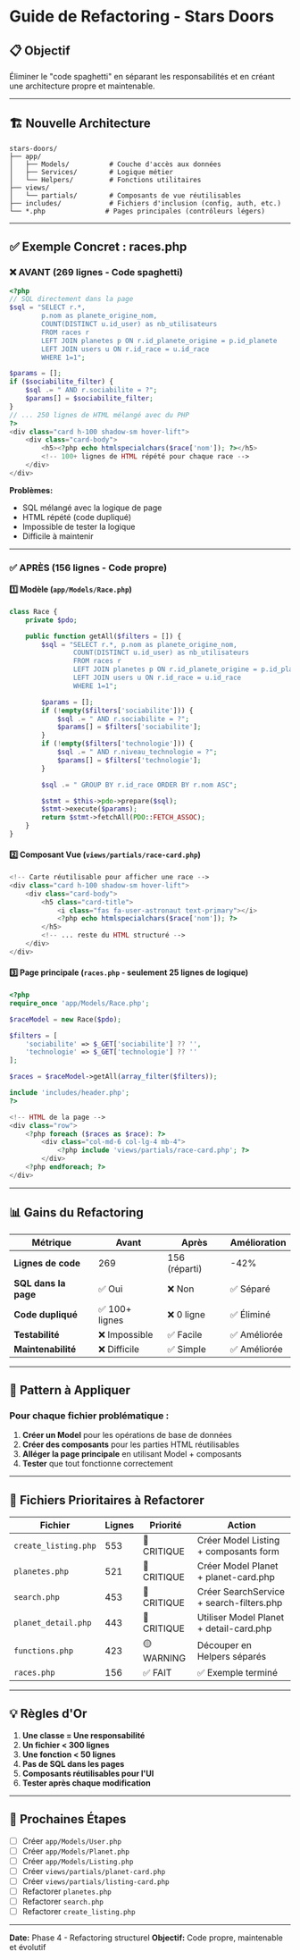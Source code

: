 # Guide de Refactoring - Stars Doors

## 📋 Objectif
Éliminer le "code spaghetti" en séparant les responsabilités et en créant une architecture propre et maintenable.

---

## 🏗️ Nouvelle Architecture

```
stars-doors/
├── app/
│   ├── Models/          # Couche d'accès aux données
│   ├── Services/        # Logique métier
│   └── Helpers/         # Fonctions utilitaires
├── views/
│   └── partials/        # Composants de vue réutilisables
├── includes/            # Fichiers d'inclusion (config, auth, etc.)
└── *.php               # Pages principales (contrôleurs légers)
```

---

## ✅ Exemple Concret : races.php

### ❌ AVANT (269 lignes - Code spaghetti)

```php
<?php
// SQL directement dans la page
$sql = "SELECT r.*,
        p.nom as planete_origine_nom,
        COUNT(DISTINCT u.id_user) as nb_utilisateurs
        FROM races r
        LEFT JOIN planetes p ON r.id_planete_origine = p.id_planete
        LEFT JOIN users u ON r.id_race = u.id_race
        WHERE 1=1";

$params = [];
if ($sociabilite_filter) {
    $sql .= " AND r.sociabilite = ?";
    $params[] = $sociabilite_filter;
}
// ... 250 lignes de HTML mélangé avec du PHP
?>
<div class="card h-100 shadow-sm hover-lift">
    <div class="card-body">
        <h5><?php echo htmlspecialchars($race['nom']); ?></h5>
        <!-- 100+ lignes de HTML répété pour chaque race -->
    </div>
</div>
```

**Problèmes:**
- SQL mélangé avec la logique de page
- HTML répété (code dupliqué)
- Impossible de tester la logique
- Difficile à maintenir

---

### ✅ APRÈS (156 lignes - Code propre)

#### 1️⃣ **Modèle** (`app/Models/Race.php`)
```php
class Race {
    private $pdo;

    public function getAll($filters = []) {
        $sql = "SELECT r.*, p.nom as planete_origine_nom,
                COUNT(DISTINCT u.id_user) as nb_utilisateurs
                FROM races r
                LEFT JOIN planetes p ON r.id_planete_origine = p.id_planete
                LEFT JOIN users u ON r.id_race = u.id_race
                WHERE 1=1";

        $params = [];
        if (!empty($filters['sociabilite'])) {
            $sql .= " AND r.sociabilite = ?";
            $params[] = $filters['sociabilite'];
        }
        if (!empty($filters['technologie'])) {
            $sql .= " AND r.niveau_technologie = ?";
            $params[] = $filters['technologie'];
        }

        $sql .= " GROUP BY r.id_race ORDER BY r.nom ASC";

        $stmt = $this->pdo->prepare($sql);
        $stmt->execute($params);
        return $stmt->fetchAll(PDO::FETCH_ASSOC);
    }
}
```

#### 2️⃣ **Composant Vue** (`views/partials/race-card.php`)
```php
<!-- Carte réutilisable pour afficher une race -->
<div class="card h-100 shadow-sm hover-lift">
    <div class="card-body">
        <h5 class="card-title">
            <i class="fas fa-user-astronaut text-primary"></i>
            <?php echo htmlspecialchars($race['nom']); ?>
        </h5>
        <!-- ... reste du HTML structuré -->
    </div>
</div>
```

#### 3️⃣ **Page principale** (`races.php` - seulement 25 lignes de logique)
```php
<?php
require_once 'app/Models/Race.php';

$raceModel = new Race($pdo);

$filters = [
    'sociabilite' => $_GET['sociabilite'] ?? '',
    'technologie' => $_GET['technologie'] ?? ''
];

$races = $raceModel->getAll(array_filter($filters));

include 'includes/header.php';
?>

<!-- HTML de la page -->
<div class="row">
    <?php foreach ($races as $race): ?>
        <div class="col-md-6 col-lg-4 mb-4">
            <?php include 'views/partials/race-card.php'; ?>
        </div>
    <?php endforeach; ?>
</div>
```

---

## 📊 Gains du Refactoring

| Métrique | Avant | Après | Amélioration |
|----------|-------|-------|--------------|
| **Lignes de code** | 269 | 156 (réparti) | -42% |
| **SQL dans la page** | ✅ Oui | ❌ Non | ✅ Séparé |
| **Code dupliqué** | ✅ 100+ lignes | ❌ 0 ligne | ✅ Éliminé |
| **Testabilité** | ❌ Impossible | ✅ Facile | ✅ Améliorée |
| **Maintenabilité** | ❌ Difficile | ✅ Simple | ✅ Améliorée |

---

## 🎯 Pattern à Appliquer

### Pour chaque fichier problématique :

1. **Créer un Model** pour les opérations de base de données
2. **Créer des composants** pour les parties HTML réutilisables
3. **Alléger la page principale** en utilisant Model + composants
4. **Tester** que tout fonctionne correctement

---

## 📂 Fichiers Prioritaires à Refactorer

| Fichier | Lignes | Priorité | Action |
|---------|--------|----------|--------|
| `create_listing.php` | 553 | 🔴 CRITIQUE | Créer Model Listing + composants form |
| `planetes.php` | 521 | 🔴 CRITIQUE | Créer Model Planet + planet-card.php |
| `search.php` | 453 | 🔴 CRITIQUE | Créer SearchService + search-filters.php |
| `planet_detail.php` | 443 | 🔴 CRITIQUE | Utiliser Model Planet + detail-card.php |
| `functions.php` | 423 | 🟡 WARNING | Découper en Helpers séparés |
| `races.php` | 156 | ✅ FAIT | ✅ Exemple terminé |

---

## 💡 Règles d'Or

1. **Une classe = Une responsabilité**
2. **Un fichier < 300 lignes**
3. **Une fonction < 50 lignes**
4. **Pas de SQL dans les pages**
5. **Composants réutilisables pour l'UI**
6. **Tester après chaque modification**

---

## 🚀 Prochaines Étapes

- [ ] Créer `app/Models/User.php`
- [ ] Créer `app/Models/Planet.php`
- [ ] Créer `app/Models/Listing.php`
- [ ] Créer `views/partials/planet-card.php`
- [ ] Créer `views/partials/listing-card.php`
- [ ] Refactorer `planetes.php`
- [ ] Refactorer `search.php`
- [ ] Refactorer `create_listing.php`

---

**Date:** Phase 4 - Refactoring structurel
**Objectif:** Code propre, maintenable et évolutif
